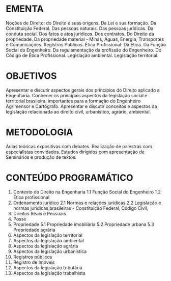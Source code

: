 

# EMENTA
Noções de Direito: do Direito e suas origens. Da Lei e sua formação. Da Constituição Federal. Das pessoas
naturais. Das pessoas jurídicas. Da conduta social. Dos fatos e atos jurídicos. Dos contratos. Do Direito da
propriedade. Da propriedade material - Minas, Águas, Energia, Transportes e Comunicações. Registros
Públicos. Ética Profissional: Da Ética. Da Função Social do Engenheiro. Da regulamentação da profissão do
Engenheiro. Do Código de Ética Profissional. Legislação ambiental. Legislação territorial.

# OBJETIVOS
Apresentar e discutir aspectos gerais dos princípios do Direito aplicado a Engenharia. Conhecer os principais
aspectos da legislação social e territorial brasileira, importantes para a formação do Engenheiro Agrimensor e
Cartógrafo. Apresentar e discutir conceitos e aspectos da legislação relacionada ao direito civil, urbanístico,
agrário, ambiental.

# METODOLOGIA
Aulas teóricas expositivas com debates. Realização de palestras com especialistas convidados. Estudos
dirigidos com apresentação de Seminários e produção de textos.

# CONTEÚDO PROGRAMÁTICO
1. Contexto do Direito na Engenharia
1.1 Função Social do Engenheiro
1.2 Ética profissional
2. Ordenamento jurídico
2.1 Normas e relações jurídicas
2.2 Legislação e normas jurídicas brasileiras - Constituição Federal, Código Civil,
3. Direitos Reais e Pessoais
4. Posse
5. Propriedade
5.1 Propriedade imobiliária
5.2 Propriedade urbana
5.3 Propriedade agrária
6. Aspectos da legislação territorial
7. Aspectos da legislação ambiental
8. Aspectos da legislação agrária
9. Aspectos da legislação urbanística
10. Registros públicos
11. Registro de Imóveis
12. Aspectos da legislação tributária
13. Aspectos da legislação trabalhista

</details>
